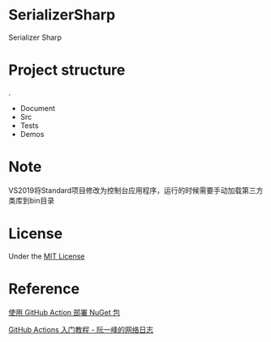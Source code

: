 # SerializerSharp

Serializer Sharp

# Project structure

.
 - Document
 - Src
 - Tests
 - Demos

# Note

VS2019将Standard项目修改为控制台应用程序，运行的时候需要手动加载第三方类库到bin目录

# License

Under the [MIT License](https://github.com/Wagsn/SerializerSharp/blob/master/LICENSE)

# Reference

[使用 GitHub Action 部署 NuGet 包](http://gaufung.com/post/ji-zhu/how-to-use-github-action)

[GitHub Actions 入门教程 - 阮一峰的网络日志](http://www.ruanyifeng.com/blog/2019/09/getting-started-with-github-actions.html)
